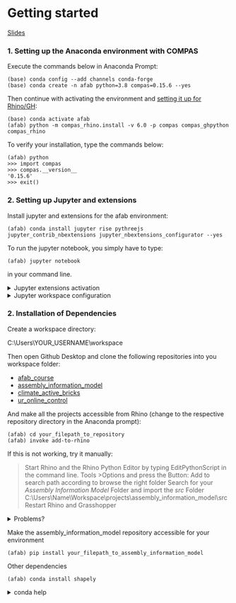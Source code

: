 # Getting started

[Slides](https://docs.google.com/presentation/d/1XW2h3WrHfVG4USUCjJp5Sgxk5VMwEWn4va1VxWz6eRc/edit?usp=sharing)

### 1. Setting up the Anaconda environment with COMPAS

Execute the commands below in Anaconda Prompt:
	
	(base) conda config --add channels conda-forge
	(base) conda create -n afab python=3.8 compas=0.15.6 --yes

Then continue with activating the environment and [setting it up for Rhino/GH]((https://compas-dev.github.io/main/gettingstarted/cad/rhino.html)):
	
	(base) conda activate afab
	(afab) python -m compas_rhino.install -v 6.0 -p compas compas_ghpython compas_rhino
    
To verify your installation, type the commands below:

	(afab) python
	>>> import compas
	>>> compas.__version__
	'0.15.6'
	>>> exit()

### 2. Setting up Jupyter and extensions

Install jupyter and extensions for the afab environment:

    (afab) conda install jupyter rise pythreejs jupyter_contrib_nbextensions jupyter_nbextensions_configurator --yes

To run the jupyter notebook, you simply have to type:

    (afab) jupyter notebook

in your command line.

<details>
<summary>Jupyter extensions activation</summary>
<br>
After installing, you can observe a new tab Nbextensions added to the menu (last entry under "Edit"), in which you can activate the extensions.
</details>

<details>
<summary>Jupyter workspace configuration</summary>
<br>
To configure the workspace, type

    (afab) jupyter notebook --generate-config

This writes a default configuration file into:

`%HOMEPATH%\.jupyter\jupyter_notebook_config.py` (on windows)

If you want jupyter to open in a different directory, then change the following line:

    c.NotebookApp.notebook_dir = 'YOUR_PREFERRED_PATH'
    
</details>

### 2. Installation of Dependencies

Create a workspace directory:

C:\Users\YOUR_USERNAME\workspace

Then open Github Desktop and clone the following repositories into you workspace folder:

* [afab_course](https://github.com/augmentedfabricationlab/afab_course)
* [assembly_information_model](https://github.com/augmentedfabricationlab/assembly_information_model)
* [climate_active_bricks](https://github.com/augmentedfabricationlab/climate_active_bricks)
* [ur_online_control](https://github.com/augmentedfabricationlab/ur_online_control)

And make all the projects accessible from Rhino (change to the respective repository directory in the Anaconda prompt):

	(afab) cd your_filepath_to_repository
	(afab) invoke add-to-rhino
	
If this is not working, try it manually:
 >Start Rhino and the Rhino Python Editor by typing EditPythonScript in the command line.
 >Tools >Options and press the Button: Add to search path according to browse the right folder
 >Search for your *Assembly Information Model* Folder and import the *src* Folder C:\Users\Name\Workspace\projects\assembly_information_model\src
 >Restart Rhino and Grasshopper
	
<details>
<summary>Problems?</summary>

* If invoke is not recognized as command, first install it via pip:
	
		(afab) pip install invoke
	

* You have to change to the respective repository directory in the Anaconda prompt to execute the invoke command:
	
		(afab) cd your_filepath_to_repository
		(afab) invoke add-to-rhino

        
	
</details>
	
Make the assembly_information_model repository accessible for your environment 	
	
	(afab) pip install your_filepath_to_assembly_information_model 
	
Other dependencies
	
	(afab) conda install shapely

<details>
<summary>conda help</summary>

Init conda for the powershell

	(afab) conda init
	(afab) conda init powershell
	
</details>



	
    






